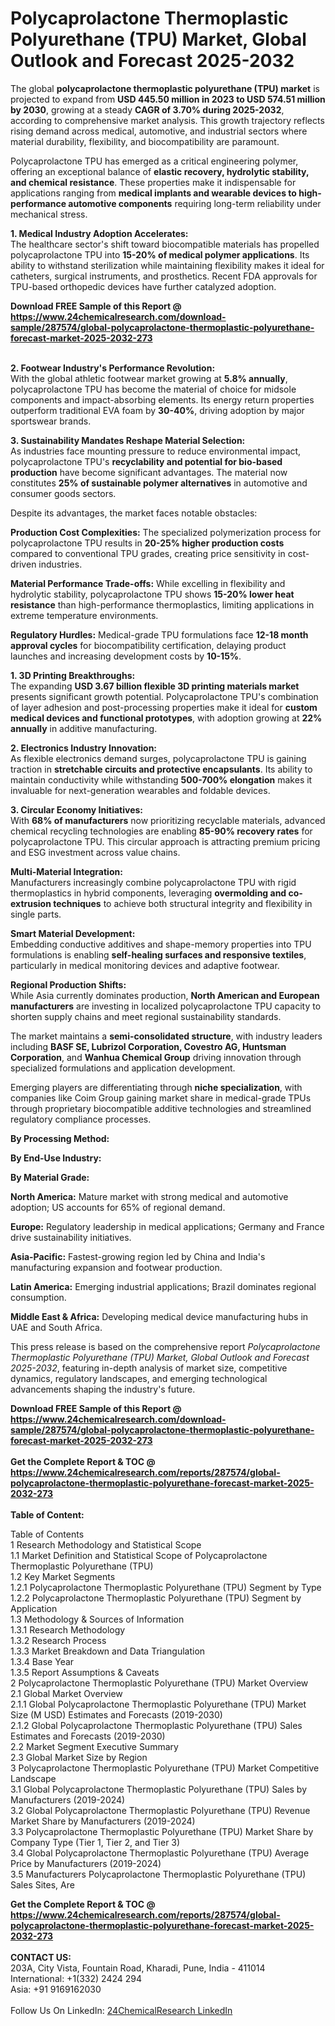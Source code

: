 <h1>Polycaprolactone Thermoplastic Polyurethane (TPU) Market, Global Outlook and Forecast 2025-2032</h1><p>The global <strong>polycaprolactone thermoplastic polyurethane (TPU) market</strong> is projected to expand from <strong>USD 445.50 million in 2023 to USD 574.51 million by 2030</strong>, growing at a steady <strong>CAGR of 3.70% during 2025-2032</strong>, according to comprehensive market analysis. This growth trajectory reflects rising demand across medical, automotive, and industrial sectors where material durability, flexibility, and biocompatibility are paramount.</p><p>Polycaprolactone TPU has emerged as a critical engineering polymer, offering an exceptional balance of <strong>elastic recovery, hydrolytic stability, and chemical resistance</strong>. These properties make it indispensable for applications ranging from <strong>medical implants and wearable devices to high-performance automotive components</strong> requiring long-term reliability under mechanical stress.</p><p><strong>1. Medical Industry Adoption Accelerates:</strong><br>
The healthcare sector's shift toward biocompatible materials has propelled polycaprolactone TPU into <strong>15-20% of medical polymer applications</strong>. Its ability to withstand sterilization while maintaining flexibility makes it ideal for catheters, surgical instruments, and prosthetics. Recent FDA approvals for TPU-based orthopedic devices have further catalyzed adoption.</p><div><b>Download FREE Sample of this Report @ 
            <a href="https://www.24chemicalresearch.com/download-sample/287574/global-polycaprolactone-thermoplastic-polyurethane-forecast-market-2025-2032-273">
            https://www.24chemicalresearch.com/download-sample/287574/global-polycaprolactone-thermoplastic-polyurethane-forecast-market-2025-2032-273</a></b></div><br><p><strong>2. Footwear Industry's Performance Revolution:</strong><br>
With the global athletic footwear market growing at <strong>5.8% annually</strong>, polycaprolactone TPU has become the material of choice for midsole components and impact-absorbing elements. Its energy return properties outperform traditional EVA foam by <strong>30-40%</strong>, driving adoption by major sportswear brands.</p><p><strong>3. Sustainability Mandates Reshape Material Selection:</strong><br>
As industries face mounting pressure to reduce environmental impact, polycaprolactone TPU's <strong>recyclability and potential for bio-based production</strong> have become significant advantages. The material now constitutes <strong>25% of sustainable polymer alternatives</strong> in automotive and consumer goods sectors.</p><p>Despite its advantages, the market faces notable obstacles:</p><p><strong>Production Cost Complexities:</strong> The specialized polymerization process for polycaprolactone TPU results in <strong>20-25% higher production costs</strong> compared to conventional TPU grades, creating price sensitivity in cost-driven industries.</p><p><strong>Material Performance Trade-offs:</strong> While excelling in flexibility and hydrolytic stability, polycaprolactone TPU shows <strong>15-20% lower heat resistance</strong> than high-performance thermoplastics, limiting applications in extreme temperature environments.</p><p><strong>Regulatory Hurdles:</strong> Medical-grade TPU formulations face <strong>12-18 month approval cycles</strong> for biocompatibility certification, delaying product launches and increasing development costs by <strong>10-15%</strong>.</p><p><strong>1. 3D Printing Breakthroughs:</strong><br>
The expanding <strong>USD 3.67 billion flexible 3D printing materials market</strong> presents significant growth potential. Polycaprolactone TPU's combination of layer adhesion and post-processing properties make it ideal for <strong>custom medical devices and functional prototypes</strong>, with adoption growing at <strong>22% annually</strong> in additive manufacturing.</p><p><strong>2. Electronics Industry Innovation:</strong><br>
As flexible electronics demand surges, polycaprolactone TPU is gaining traction in <strong>stretchable circuits and protective encapsulants</strong>. Its ability to maintain conductivity while withstanding <strong>500-700% elongation</strong> makes it invaluable for next-generation wearables and foldable devices.</p><p><strong>3. Circular Economy Initiatives:</strong><br>
With <strong>68% of manufacturers</strong> now prioritizing recyclable materials, advanced chemical recycling technologies are enabling <strong>85-90% recovery rates</strong> for polycaprolactone TPU. This circular approach is attracting premium pricing and ESG investment across value chains.</p><p><strong>Multi-Material Integration:</strong><br>
	Manufacturers increasingly combine polycaprolactone TPU with rigid thermoplastics in hybrid components, leveraging <strong>overmolding and co-extrusion techniques</strong> to achieve both structural integrity and flexibility in single parts.</p><p><strong>Smart Material Development:</strong><br>
	Embedding conductive additives and shape-memory properties into TPU formulations is enabling <strong>self-healing surfaces and responsive textiles</strong>, particularly in medical monitoring devices and adaptive footwear.</p><p><strong>Regional Production Shifts:</strong><br>
	While Asia currently dominates production, <strong>North American and European manufacturers</strong> are investing in localized polycaprolactone TPU capacity to shorten supply chains and meet regional sustainability standards.</p><p>The market maintains a <strong>semi-consolidated structure</strong>, with industry leaders including <strong>BASF SE, Lubrizol Corporation, Covestro AG, Huntsman Corporation</strong>, and <strong>Wanhua Chemical Group</strong> driving innovation through specialized formulations and application development.</p><p>Emerging players are differentiating through <strong>niche specialization</strong>, with companies like Coim Group gaining market share in medical-grade TPUs through proprietary biocompatible additive technologies and streamlined regulatory compliance processes.</p><p><strong>By Processing Method:</strong></p><p><strong>By End-Use Industry:</strong></p><p><strong>By Material Grade:</strong></p><p><strong>North America:</strong> Mature market with strong medical and automotive adoption; US accounts for 65% of regional demand.</p><p><strong>Europe:</strong> Regulatory leadership in medical applications; Germany and France drive sustainability initiatives.</p><p><strong>Asia-Pacific:</strong> Fastest-growing region led by China and India's manufacturing expansion and footwear production.</p><p><strong>Latin America:</strong> Emerging industrial applications; Brazil dominates regional consumption.</p><p><strong>Middle East &amp; Africa:</strong> Developing medical device manufacturing hubs in UAE and South Africa.</p><p>This press release is based on the comprehensive report <em>Polycaprolactone Thermoplastic Polyurethane (TPU) Market, Global Outlook and Forecast 2025-2032</em>, featuring in-depth analysis of market size, competitive dynamics, regulatory landscapes, and emerging technological advancements shaping the industry's future.</p><div><b>Download FREE Sample of this Report @ 
            <a href="https://www.24chemicalresearch.com/download-sample/287574/global-polycaprolactone-thermoplastic-polyurethane-forecast-market-2025-2032-273">
            https://www.24chemicalresearch.com/download-sample/287574/global-polycaprolactone-thermoplastic-polyurethane-forecast-market-2025-2032-273</a></b></div><br><div><b>Get the Complete Report & TOC @ 
            <a href="https://www.24chemicalresearch.com/reports/287574/global-polycaprolactone-thermoplastic-polyurethane-forecast-market-2025-2032-273">
            https://www.24chemicalresearch.com/reports/287574/global-polycaprolactone-thermoplastic-polyurethane-forecast-market-2025-2032-273</a></b></div><br>
            <b>Table of Content:</b><p>Table of Contents<br />
1 Research Methodology and Statistical Scope<br />
1.1 Market Definition and Statistical Scope of Polycaprolactone Thermoplastic Polyurethane (TPU)<br />
1.2 Key Market Segments<br />
1.2.1 Polycaprolactone Thermoplastic Polyurethane (TPU) Segment by Type<br />
1.2.2 Polycaprolactone Thermoplastic Polyurethane (TPU) Segment by Application<br />
1.3 Methodology & Sources of Information<br />
1.3.1 Research Methodology<br />
1.3.2 Research Process<br />
1.3.3 Market Breakdown and Data Triangulation<br />
1.3.4 Base Year<br />
1.3.5 Report Assumptions & Caveats<br />
2 Polycaprolactone Thermoplastic Polyurethane (TPU) Market Overview<br />
2.1 Global Market Overview<br />
2.1.1 Global Polycaprolactone Thermoplastic Polyurethane (TPU) Market Size (M USD) Estimates and Forecasts (2019-2030)<br />
2.1.2 Global Polycaprolactone Thermoplastic Polyurethane (TPU) Sales Estimates and Forecasts (2019-2030)<br />
2.2 Market Segment Executive Summary<br />
2.3 Global Market Size by Region<br />
3 Polycaprolactone Thermoplastic Polyurethane (TPU) Market Competitive Landscape<br />
3.1 Global Polycaprolactone Thermoplastic Polyurethane (TPU) Sales by Manufacturers (2019-2024)<br />
3.2 Global Polycaprolactone Thermoplastic Polyurethane (TPU) Revenue Market Share by Manufacturers (2019-2024)<br />
3.3 Polycaprolactone Thermoplastic Polyurethane (TPU) Market Share by Company Type (Tier 1, Tier 2, and Tier 3)<br />
3.4 Global Polycaprolactone Thermoplastic Polyurethane (TPU) Average Price by Manufacturers (2019-2024)<br />
3.5 Manufacturers Polycaprolactone Thermoplastic Polyurethane (TPU) Sales Sites, Are</p><div><b>Get the Complete Report & TOC @ 
            <a href="https://www.24chemicalresearch.com/reports/287574/global-polycaprolactone-thermoplastic-polyurethane-forecast-market-2025-2032-273">
            https://www.24chemicalresearch.com/reports/287574/global-polycaprolactone-thermoplastic-polyurethane-forecast-market-2025-2032-273</a></b></div><br><b>CONTACT US:</b><br>
            203A, City Vista, Fountain Road, Kharadi, Pune, India - 411014<br>
            International: +1(332) 2424 294<br>
            Asia: +91 9169162030 <br><br>
            Follow Us On LinkedIn: <a href="https://www.linkedin.com/company/24chemicalresearch/">24ChemicalResearch LinkedIn</a>